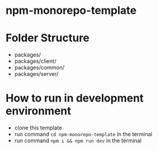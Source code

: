 # npm-monorepo-template

# Folder Structure
- packages/
- packages/client/
- packages/common/
- packages/server/


# How to run in development environment
- clone this template
- run command `cd npm-monorepo-template` in the terminal
- run command `npm i && npm run dev` in the terminal
